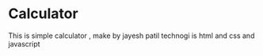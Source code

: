 # Calculator
This is simple calculator , make by jayesh patil technogi is html and css and javascript
